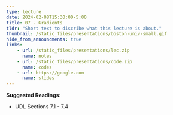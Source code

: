 ```yaml
---
type: lecture
date: 2024-02-08T15:30:00-5:00
title: 07 - Gradients
tldr: "Short text to discribe what this lecture is about."
thumbnail: /static_files/presentations/boston-univ-small.gif
hide_from_announcments: true
links: 
    - url: /static_files/presentations/lec.zip
      name: notes
    - url: /static_files/presentations/code.zip
      name: codes
    - url: https://google.com
      name: slides
---
```

**Suggested Readings:**
- UDL Sections 7.1 - 7.4

